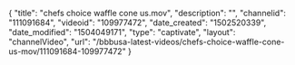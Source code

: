 {
    "title": "chefs choice waffle cone us.mov",
    "description": "",
    "channelid": "111091684",
    "videoid": "109977472",
    "date_created": "1502520339",
    "date_modified": "1504049171",
    "type": "captivate",
    "layout": "channelVideo",
    "url": "\/bbbusa-latest-videos\/chefs-choice-waffle-cone-us-mov\/111091684-109977472"
}
